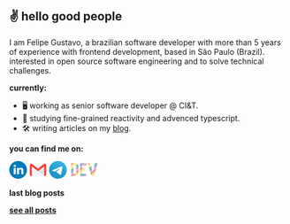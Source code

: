 ## ✌️ hello good people

I am Felipe Gustavo, a brazilian software developer with more than 5 years of experience with frontend development, based in São Paulo (Brazil).  
interested in open source software engineering and to solve technical challenges.

**currently:**
- 🖥 working as senior software developer @ CI&T.
- 📔 studying fine-grained reactivity and advenced typescript.
- 🛠 writing articles on my [blog](https://dev.to/felipegs).

**you can find me on:**

<a href="https://www.linkedin.com/in/felipegustavos/"><img src="images/linkedin.png" height="32px" title="Linkedin"></img></a>
<a href="mailto:felipegdas07@gmail.com"><img src="images/gmail.png" height="32px" title="Email"></img></a>
<a href="https://t.me/felipegs"><img src="images/telegram.png" height="32px" title="Telegram"></img></a>
<a href="https://dev.to/felipegs"><img src="images/devto.png" height="32px" title="Blog"></img></a>

**last blog posts**
<!-- BLOG:START -->
<!-- BLOG:END -->

[**see all posts**](https://dev.to/felipegs)
